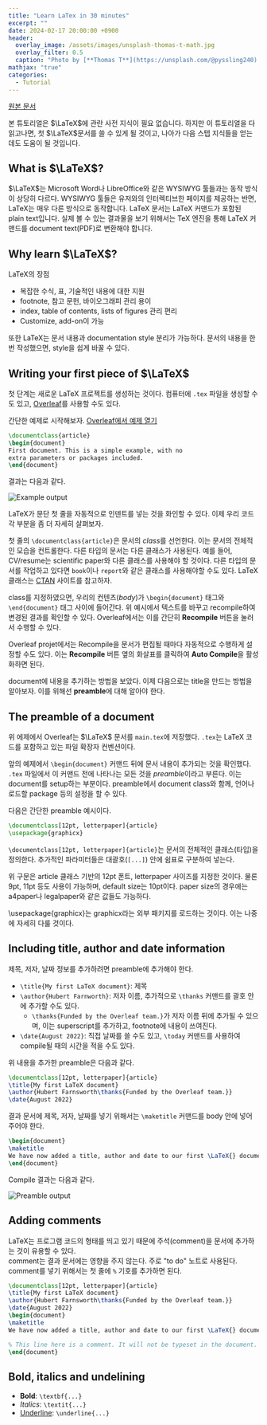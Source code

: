 ```yaml
---
title: "Learn LaTex in 30 minutes"
excerpt: ""
date: 2024-02-17 20:00:00 +0900
header:
  overlay_image: /assets/images/unsplash-thomas-t-math.jpg
  overlay_filter: 0.5
  caption: "Photo by [**Thomas T**](https://unsplash.com/@pyssling240) on [**Unsplash**](https://unsplash.com/)"
mathjax: "true"
categories:
  - Tutorial
---
```


[원본 문서](https://www.overleaf.com/learn/latex/Learn_LaTeX_in_30_minutes)

본 튜토리얼은 $\LaTeX$에 관란 사전 지식이 필요 없습니다. 하지만 이 튜토리얼을 다 읽고나면, 첫 $\LaTeX$문서를 쓸 수 있게 될 것이고, 나아가 다음 스텝 지식들을 얻는데도 도움이 될 것입니다.

## What is $\LaTeX$?

$\LaTeX$는 Microsoft Word나 LibreOffice와 같은 WYSIWYG 툴들과는 동작 방식이 상당히 다르다. WYSIWYG 툴들은 유저와의 인터렉티브한 페이지를 제공하는 반면, LaTeX는 매우 다른 방식으로 동작합니다. LaTeX 문서는 LaTeX 커맨드가 포함된 plain text입니다. 실제 볼 수 있는 결과물을 보기 위해서는 TeX 엔진을 통해 LaTeX 커맨드를 document text(PDF)로 변환해야 합니다.  

## Why learn $\LaTeX$?

LaTeX의 장점

- 복잡한 수식, 표, 기술적인 내용에 대한 지원
- footnote, 참고 문헌, 바이오그래피 관리 용이
- index, table of contents, lists of figures 관리 편리
- Customize, add-on이 가능

또한 LaTeX는 문서 내용과 documentation style 분리가 가능하다. 문서의 내용을 한 번 작성했으면, style을 쉽게 바꿀 수 있다.

## Writing your first piece of $\LaTeX$

첫 단계는 새로운 LaTeX 프로젝트를 생성하는 것이다. 컴퓨터에 `.tex` 파일을 생성할 수도 있고, [Overleaf](https://www.overleaf.com/learn/latex/Creating_a_document_in_Overleaf)를 사용할 수도 있다.  

간단한 예제로 시작해보자. [Overleaf에서 예제 열기](https://www.overleaf.com/docs?engine=pdflatex&snip_name=Simplest+working+example+LaTeX+document&snip=%5Cdocumentclass%7Barticle%7D%0A%5Cbegin%7Bdocument%7D%0AFirst+document.+This+is+a+simple+example%2C+with+no+%0Aextra+parameters+or+packages+included.%0A%5Cend%7Bdocument%7D)

```tex
\documentclass{article}
\begin{document}
First document. This is a simple example, with no 
extra parameters or packages included.
\end{document}
```

결과는 다음과 같다.

![Example output]({{site.baseurl}}/assets/images/latex-simple-example-output.svg)  

LaTeX가 문단 첫 줄을 자동적으로 인덴트를 넣는 것을 화인할 수 있다. 이제 우리 코드 각 부분을 좀 더 자세히 살펴보자.  

첫 줄의 `\documentclass{article}`은 문서의 *class*를 선언한다. 이는 문서의 전체적인 모습을 컨트롤한다. 다른 타입의 문서는 다른 클래스가 사용된다. 예를 들어, CV/resume는 scientific paper와 다른 클래스를 사용해야 할 것이다. 다른 타입의 문서를 작업하고 있다면 `book`이나 `report`와 같은 클래스를 사용해야할 수도 있다. LaTeX 클래스는 [CTAN](https://www.ctan.org/topic/class) 사이트를 참고하자.  

class를 지정하였으면, 우리의 컨텐츠(*body*)가 `\begin{document}` 태그와 `\end{document}` 태그 사이에 들어간다. 위 예시에서 텍스트를 바꾸고 recompile하여 변경된 결과를 확인할 수 있다. Overleaf에서는 이를 간단히 **Recompile** 버튼을 눌러서 수행할 수 있다.  

Overleaf projet에서는 Recompile을 문서가 편집될 때마다 자동적으로 수행하게 설정할 수도 있다. 이는 **Recompile** 버튼 옆의 화살표를 클릭하여 **Auto Compile**을 활성화하면 된다.  

document에 내용을 추가하는 방법을 보았다. 이제 다음으로는 title을 만드는 방법을 알아보자. 이를 위해선 **preamble**에 대해 알아야 한다.  

## The preamble of a document

위 에제에서 Overleaf는 $\LaTeX$ 문서를 `main.tex`에 저장했다. `.tex`는 LaTeX 코드를 포함하고 있는 파일 확장자 컨벤션이다.  

앞의 예제에서 `\begin{document}` 커맨드 뒤에 문서 내용이 추가되는 것을 확인했다. `.tex` 파일에서 이 커맨드 전에 나타나는 모든 것을 *preamble*이라고 부른다. 이는 document를 setup하는 부분이다. preamble에서 document class와 함께, 언어나 로드할 package 등의 설정을 할 수 있다.  

다음은 간단한 preamble 예시이다.  

```tex
\documentclass[12pt, letterpaper]{article}
\usepackage{graphicx}
```

`\documentclass[12pt, letterpaper]{article}`는 문서의 전체적인 클래스(타입)을 정의한다. 추가적인 파라미터들은 대괄호(`[...]`) 안에 쉼표로 구분하여 넣는다.  

위 구문은 article 클래스 기반의 12pt 폰트, letterpaper 사이즈를 지정한 것이다. 물론 9pt, 11pt 등도 사용이 가능하며, default size는 10pt이다. paper size의 경우에는 a4paper나 legalpaper와 같은 값들도 가능하다.  

\usepackage{graphicx}는 graphicx라는 외부 패키지를 로드하는 것이다. 이는 나중에 자세히 다룰 것이다.  

## Including title, author and date information

제목, 저자, 날짜 정보를 추가하려면 preamble에 추가해야 한다.  

- `\title{My first LaTeX document}`: 제목
- `\author{Hubert Farnworth}`: 저자 이름, 추가적으로 `\thanks` 커맨드를 괄호 안에 추가할 수도 있다.
  - `\thanks{Funded by the Overleaf team.}`가 저자 이름 뒤에 추가될 수 있으며, 이는 superscript를 추가하고, footnote에 내용이 쓰여진다.  
- `\date{August 2022}`: 직접 날짜를 쓸 수도 있고, `\today` 커맨드를 사용하여 compile될 때의 시간을 적을 수도 있다.

위 내용을 추가한 preamble은 다음과 같다.  

```tex
\documentclass[12pt, letterpaper]{article}
\title{My first LaTeX document}
\author{Hubert Farnsworth\thanks{Funded by the Overleaf team.}}
\date{August 2022}
```

결과 문서에 제목, 저자, 날짜를 넣기 위해서는 `\maketitle` 커맨드를 body 안에 넣어주어야 한다.

```tex
\begin{document}
\maketitle
We have now added a title, author and date to our first \LaTeX{} document!
\end{document}
```

Compile 결과는 다음과 같다.  

![Preamble output]({{site.baseurl}}/assets/images/latex-preamble-output.svg)  

## Adding comments

LaTeX는 프로그램 코드의 형태를 띄고 있기 때문에 주석(comment)을 문서에 추가하는 것이 유용할 수 있다.  
comment는 결과 문서에는 영향을 주지 않는다. 주로 "to do" 노트로 사용된다. comment를 넣기 위해서는 첫 줄에 `%` 기호를 추가하면 된다.  

```tex
\documentclass[12pt, letterpaper]{article}
\title{My first LaTeX document}
\author{Hubert Farnsworth\thanks{Funded by the Overleaf team.}}
\date{August 2022}
\begin{document}
\maketitle
We have now added a title, author and date to our first \LaTeX{} document!

% This line here is a comment. It will not be typeset in the document.
\end{document}
```

## Bold, italics and undelining

- **Bold**: `\textbf{...}`
- *Italics*: `\textit{...}`
- <ins>Underline</ins>: `\underline{...}`

